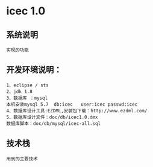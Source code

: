 # icec 1.0
## 系统说明
	实现的功能
## 开发环境说明：
	1、eclipse / sts
	2、jdk 1.8
	3、数据库 ：mysql   
	本机安装mysql 5.7  db:icec   user:icec passwd:icec
	4、数据库设计工具:EZDML,安装包下载：http://www.ezdml.com/
	5、数据库设计文件：doc/db/icec1.0.dmx
	数据库脚本：doc/db/mysql/icec-all.sql
	
	
## 技术栈 
    用到的主要技术


	
	
	
